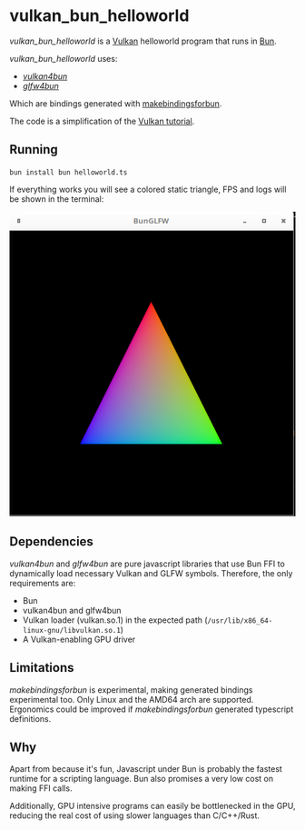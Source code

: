 # vulkan_bun_helloworld

*vulkan_bun_helloworld* is a [Vulkan](https://www.vulkan.org/) helloworld program that runs in [Bun](https://bun.sh/).

*vulkan_bun_helloworld* uses:
- [*vulkan4bun*](https://github.com/davidmanzanares/vulkan4bun)
- [*glfw4bun*](https://github.com/davidmanzanares/glfw4bun)

Which are bindings generated with [makebindingsforbun](https://github.com/davidmanzanares/makebindingsforbun).

The code is a simplification of the [Vulkan tutorial](https://vulkan-tutorial.com/).

## Running

`
bun install
bun helloworld.ts
`

If everything works you will see a colored static triangle, FPS and logs will be shown in the terminal:

![working example](https://github.com/davidmanzanares/vulkan_bun_helloworld/blob/master/result.png?raw=true)


## Dependencies

*vulkan4bun* and *glfw4bun* are pure javascript libraries that use Bun FFI to dynamically load necessary Vulkan and GLFW symbols. Therefore, the only requirements are:
- Bun
- vulkan4bun and glfw4bun
- Vulkan loader (vulkan.so.1) in the expected path (`/usr/lib/x86_64-linux-gnu/libvulkan.so.1`)
- A Vulkan-enabling GPU driver

## Limitations

*makebindingsforbun* is experimental, making generated bindings experimental too. Only Linux and the AMD64 arch are supported. Ergonomics could be improved if *makebindingsforbun* generated typescript definitions.

## Why

Apart from because it's fun, Javascript under Bun is probably the fastest runtime for a scripting language. Bun also promises a very low cost on making FFI calls.

Additionally, GPU intensive programs can easily be bottlenecked in the GPU, reducing the real cost of using slower languages than C/C++/Rust. 
